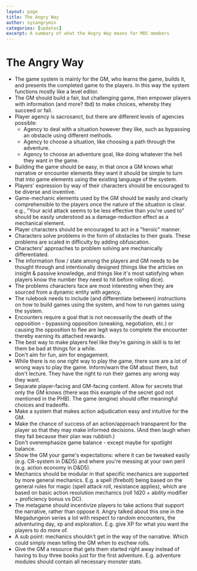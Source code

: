 ```yaml
---
layout: page
title: The Angry Way
author: sysangrymin
categories: [updates]
excerpt: A summary of what the Angry Way means for MDC members
---
```


# The Angry Way
* The game system is mainly for the GM, who learns the game, builds it, and presents the completed game to the players. In this way the system functions mostly like a level editor.
* The GM should build a fair, but challenging game, then empower players with information (and more? tbd) to make choices, whereby they succeed or fail. 
* Player agency is sacrosanct, but there are different levels of agencies possible:
  * Agency to deal with a situation however they like, such as bypassing an obstacle using different methods. 
  * Agency to choose a situation, like choosing a path through the adventure. 
  * Agency to choose an adventure goal, like doing whatever the hell they want in the game.
* Building the game should be easy, in that once a GM knows what narrative or encounter elements they want it should be simple to turn that into game elements using the existing language of the system.
* Players' expression by way of their characters should be encouraged to be diverse and inventive. 
* Game-mechanic elements used by the GM should be easily and clearly comprehensible to the players once the nature of the situation is clear. e.g., "Your acid attack seems to be less effective than you're used to" should be easily understood as a damage-reduction effect as a mechanical element. 
* Player characters should be encouraged to act in a "heroic" manner.
* Characters solve problems in the form of obstacles to their goals. These problems are scaled in difficulty by adding obfuscation.
* Characters' approaches to problem solving are mechanically differentiated. 
* The information flow / state among the players and GM needs to be thought through and intentionally designed (things like the articles on insight & passive knowledge, and things like it's most satisfying when players know the number they need to hit before rolling dice).
* The problems characters face are most interesting when they are sourced from a dynamic entity with agency. 
* The rulebook needs to include (and differentiate between) instructions on how to build games using the system, and how to run games using the system.
* Encounters require a goal that is not necessarily the death of the opposition - bypassing opposition (sneaking, negotiation, etc.) or causing the opposition to flee are legit ways to complete the encounter thereby earning its attached rewards. 
* The best way to make players feel like they’re gaining in skill is to let them be bad at things for a while. 
* Don't aim for fun, aim for engagement.
* While there is no one right way to play the game, there sure are a lot of wrong ways to play the game. Inform/warn the GM about them, but don't lecture. They have the right to run their games any wrong way they want.
* Separate player-facing and GM-facing content. Allow for secrets that only the GM knows (there was this example of the secret god not mentioned in the PHB).
The game (engine) should offer meaningful choices and tradeoffs.
* Make a system that makes action adjudication easy and intuitive for the GM.
* Make the chance of success of an action/approach transparent for the player so that they may make informed decisions. (And then laugh when they fail because their plan was rubbish.)
* Don't overemphasize game balance - except maybe for spotlight balance.
* Show the GM your game's expectations: where it can be tweaked easily (e.g. CR-system in D&D5) and where you're messing at your own peril (e.g. action economy in D&D5).
* Mechanics should be modular in that specific mechanics are supported by more general mechanics. E.g. a spell (firebolt) being based on the general rules for magic (spell attack roll, resistance applies), which are based on basic action resolution mechanics (roll 1d20 + ability modifier + proficiency bonus vs DC).
* The metagame should incentivize players to take actions that support the narrative, rather than oppose it. Angry talked about this one in the Megadungeon series a lot with respect to random encounters, the adventuring day, xp and exploration. E.g. give XP for what you want the players to do more of.
* A sub point: mechanics shouldn't get in the way of the narrative. Which could simply mean telling the GM when to eschew rolls.
* Give the GM a resource that gets them started right away instead of having to buy three books just for the first adventure. E.g. adventure modules should contain all necessary monster stats.
